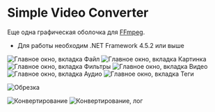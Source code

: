 # Simple Video Converter

Еще одна графическая оболочка для [FFmpeg](https://ffmpeg.org/).

* Для работы необходим .NET Framework 4.5.2 или выше

![Главное окно, вкладка Файл](https://i.imgur.com/3Zi82tf.png)
![Главное окно, вкладка Картинка](https://i.imgur.com/wr0982M.png)
![Главное окно, вкладка Фильтры](https://i.imgur.com/GLr8yhB.png)
![Главное окно, вкладка Видео](https://i.imgur.com/1xuLBWP.png)
![Главное окно, вкладка Аудио](https://i.imgur.com/oxEmiyi.png)
![Главное окно, вкладка Теги](https://i.imgur.com/ZzOlWav.png)

![Обрезка](https://i.imgur.com/0lylpT0.png)

![Конвертирование](https://i.imgur.com/1HOz7mY.png)
![Конвертирование, лог](https://i.imgur.com/XYLtya3.png)
